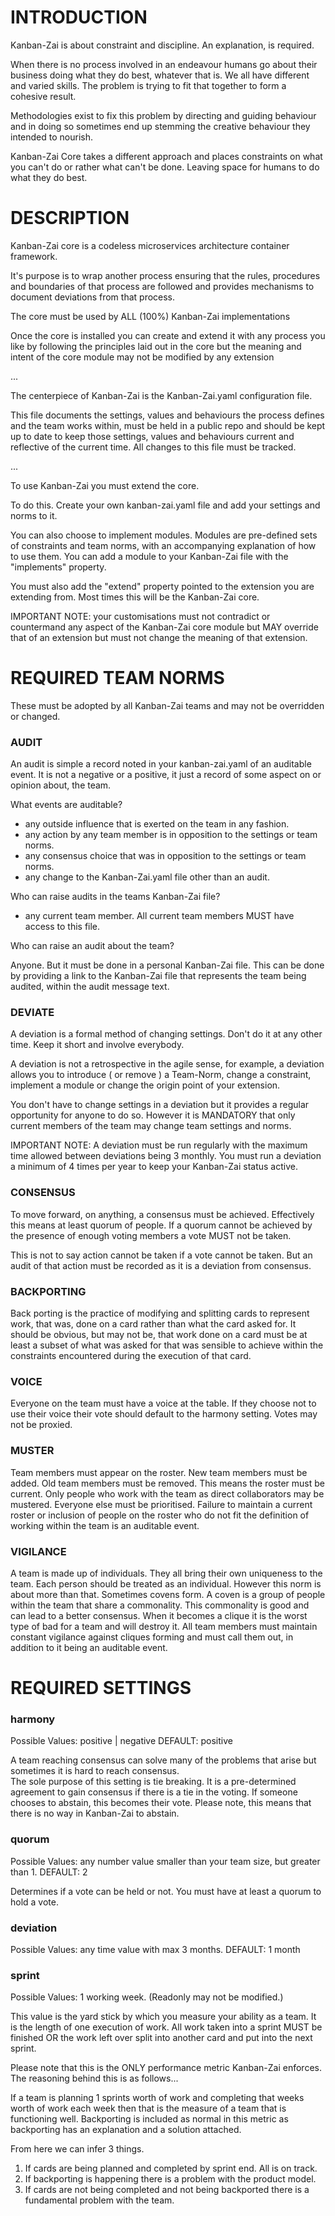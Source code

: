 # INTRODUCTION

Kanban-Zai is about constraint and discipline.  An explanation, is required.

When there is no process involved in an endeavour humans go about their business doing what they do best, whatever 
that is.  We all have different and varied skills.  The problem is trying to fit that together to form a cohesive
result.

Methodologies exist to fix this problem by directing and guiding behaviour and in doing so sometimes end up stemming 
the creative behaviour they intended to nourish.

Kanban-Zai Core takes a different approach and places constraints on what you can't do or rather what can't be done.
Leaving space for humans to do what they do best.

# DESCRIPTION

Kanban-Zai core is a codeless microservices architecture container framework.
 
It's purpose is to wrap another process ensuring that the rules, procedures and boundaries of that process are 
followed and provides mechanisms to document deviations from that process.

The core must be used by ALL (100%) Kanban-Zai implementations

Once the core is installed you can create and extend it with any process you like by following the principles laid 
out in the core but the meaning and intent of the core module may not be modified by any extension


...


The centerpiece of Kanban-Zai is the Kanban-Zai.yaml configuration file.
 
This file documents the settings, values and behaviours the process defines and the team works within, must be held in a 
public repo and should be kept up to date to keep those settings, values and behaviours current and reflective of the
current time. All changes to this file must be tracked.


...


To use Kanban-Zai you must extend the core.  

To do this.  Create your own kanban-zai.yaml file and add your settings and norms to it.  

You can also choose to implement modules.  Modules are pre-defined sets of constraints and team norms, with an accompanying explanation of how to use 
them. You can add a module to your Kanban-Zai file with the "implements" property.

You must also add the "extend" property pointed to the extension you are extending from.  Most times this will
be the Kanban-Zai core.

IMPORTANT NOTE:  your customisations must not contradict or countermand any aspect of the Kanban-Zai core module but
                 MAY override that of an extension but must not change the meaning of that extension.


# REQUIRED TEAM NORMS

These must be adopted by all Kanban-Zai teams and may not be overridden or changed.

### AUDIT 

An audit is simple a record noted in your kanban-zai.yaml of an auditable event.  It is not a negative or a positive, it
just a record of some aspect on or opinion about, the team.

What events are auditable?

* any outside influence that is exerted on the team in any fashion.
* any action by any team member is in opposition to the settings or team norms.
* any consensus choice that was in opposition to the settings or team norms.
* any change to the Kanban-Zai.yaml file other than an audit.

Who can raise audits in the teams Kanban-Zai file?

* any current team member.  All current team members MUST have access to this file.

Who can raise an audit about the team?

Anyone.  But it must be done in a personal Kanban-Zai file.  This can be done by providing a link to the Kanban-Zai file
that represents the team being audited, within the audit message text.

### DEVIATE

A deviation is a formal method of changing settings.  Don't do it at any other time.  Keep it short and involve 
everybody.  

A deviation is not a retrospective in the agile sense, for example, a deviation allows you to introduce ( or remove ) 
a Team-Norm, change a constraint, implement a module or change the origin point of your extension.

You don't have to change settings in a deviation but it provides a regular opportunity for anyone to do so. However 
it is MANDATORY that only current members of the team may change team settings and norms.

IMPORTANT NOTE: A deviation must be run regularly with the maximum time allowed between deviations being 3 monthly.  You
                must run a deviation a minimum of 4 times per year to keep your Kanban-Zai status active.

### CONSENSUS

To move forward, on anything, a consensus must be achieved.  Effectively this means at least quorum of people.   If a 
quorum cannot be achieved by the presence of enough voting members a vote MUST not be taken. 

This is not to say action cannot be taken if a vote cannot be taken.  But an audit of that action must be recorded as
it is a deviation from consensus.

### BACKPORTING

Back porting is the practice of modifying and splitting cards to represent work, that was, done on a card rather than 
what the card asked for.  It should be obvious, but may not be, that work done on a card must be at least a subset of
what was asked for that was sensible to achieve within the constraints encountered during the execution of that card.

### VOICE

Everyone on the team must have a voice at the table. If they choose not to use their voice their vote should default
to the harmony setting.  Votes may not be proxied.

### MUSTER

Team members must appear on the roster.  New team members must be added.  Old team members must be removed.  This means
the roster must be current.  Only people who work with the team as direct collaborators may be mustered.  Everyone else 
must be prioritised.  Failure to maintain a current roster or inclusion of people on the roster who do not fit the 
definition of working within the team is an auditable event.

### VIGILANCE

A team is made up of individuals.  They all bring their own uniqueness to the team. Each person should be treated as an
individual.  However this norm is about more than that.  Sometimes covens form.  A coven is a group of people within 
the team that share a commonality.  This commonality is good and can lead to a better consensus.  When it becomes a 
clique it is the worst type of bad for a team and will destroy it.  All team members must maintain constant vigilance 
against cliques forming and must call them out, in addition to it being an auditable event.

# REQUIRED SETTINGS

### harmony

Possible Values: positive | negative  DEFAULT: positive

A team reaching consensus can solve many  of the problems that arise but sometimes it is hard to reach consensus.  
The sole purpose of this setting is tie breaking.  It is a pre-determined agreement to gain consensus if there is a tie
in the voting.  If someone chooses to abstain, this becomes their vote.  Please note, this means that there is no way in 
Kanban-Zai to abstain.

### quorum

Possible Values: any number value smaller than your team size, but greater than 1.  DEFAULT: 2

Determines if a vote can be held or not.  You must have at least a quorum to hold a vote.

### deviation

Possible Values: any time value with max 3 months.  DEFAULT: 1 month

### sprint

Possible Values: 1 working week.  (Readonly may not be modified.)

This value is the yard stick by which you measure your ability as a team.  It is the length of one execution of work.
All work taken into a sprint MUST be finished OR the work left over split into another card and put into the next 
sprint.

Please note that this is the ONLY performance metric Kanban-Zai enforces.  The reasoning behind this is as follows...

If a team is planning 1 sprints worth of work and completing that weeks worth of work each week then that is the measure
of a team that is functioning well.  Backporting is included as normal in this metric as backporting has an explanation
and a solution attached.  

From here we can infer 3 things.

1. If cards are being planned and completed by sprint end.  All is on track.
2. If backporting is happening there is a problem with the product model.
3. If cards are not being completed and not being backported there is a fundamental problem with the team.


